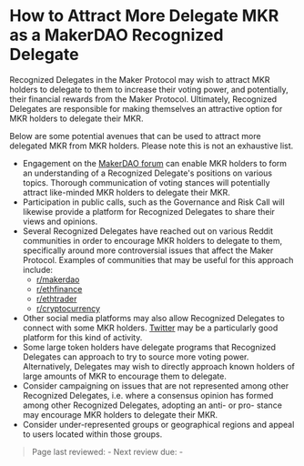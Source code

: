 # How to Attract More Delegate MKR as a MakerDAO Recognized Delegate

Recognized Delegates in the Maker Protocol may wish to attract MKR holders to delegate to them to increase their voting power, and potentially, their financial rewards from the Maker Protocol. Ultimately, Recognized Delegates are responsible for making themselves an attractive option for MKR holders to delegate their MKR.

Below are some potential avenues that can be used to attract more delegated MKR from MKR holders. Please note this is not an exhaustive list.

* Engagement on the [MakerDAO forum](https://forum.makerdao.com/) can enable MKR holders to form an understanding of a Recognized Delegate's positions on various topics. Thorough communication of voting stances will potentially attract like-minded MKR holders to delegate their MKR.
* Participation in public calls, such as the Governance and Risk Call will likewise provide a platform for Recognized Delegates to share their views and opinions.
* Several Recognized Delegates have reached out on various Reddit communities in order to encourage MKR holders to delegate to them, specifically around more controversial issues that affect the Maker Protocol. Examples of communities that may be useful for this approach include:
    * [r/makerdao](https://www.reddit.com/r/MakerDAO/)
    * [r/ethfinance](https://www.reddit.com/r/ethfinance/)
    * [r/ethtrader](https://www.reddit.com/r/ethtrader/)
    * [r/cryptocurrency](https://www.reddit.com/r/cryptocurrency/)
* Other social media platforms may also allow Recognized Delegates to connect with some MKR holders. [Twitter](https://twitter.com/) may be a particularly good platform for this kind of activity.
* Some large token holders have delegate programs that Recognized Delegates can approach to try to source more voting power. Alternatively, Delegates may wish to directly approach known holders of large amounts of MKR to encourage them to delegate.
* Consider campaigning on issues that are not represented among other Recognized Delegates, i.e. where a consensus opinion has formed among other Recognized Delegates, adopting an anti- or pro- stance may encourage MKR holders to delegate their MKR.
* Consider under-represented groups or geographical regions and appeal to users located within those groups.

>Page last reviewed: -
>Next review due: -

